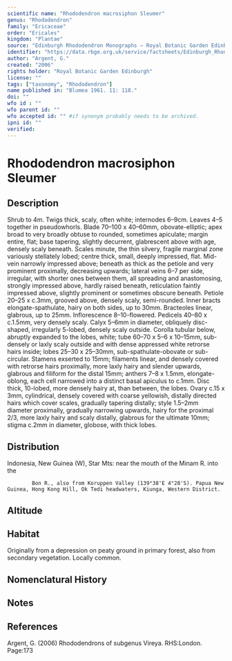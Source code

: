 ```yaml
---
scientific name: "Rhododendron macrosiphon Sleumer"
genus: "Rhododendron"
family: "Ericaceae"
order: "Ericales"
kingdom: "Plantae"
source: "Edinburgh Rhododendron Monographs – Royal Botanic Garden Edinburgh"
identifier: "https://data.rbge.org.uk/service/factsheets/Edinburgh_Rhododendron_Monographs.xhtml"
author: "Argent, G."
created: "2006"
rights holder: "Royal Botanic Garden Edinburgh"
license: ""
tags: ["taxonomy", "Rhododendron"]
name published in: "Blumea 1961. 11: 118."
doi: ""
wfo id : ""
wfo parent id: ""
wfo accepted id: "" #if synonym probably needs to be archived.                      
ipni id: ""
verified:
---
```


                       

# Rhododendron macrosiphon Sleumer

## Description
Shrub to 4m. Twigs thick, scaly, often white; internodes 6–9cm. Leaves 4–5 together in pseudowhorls. Blade 70–100 x 40–60mm, obovate-elliptic; apex broad to very broadly obtuse to rounded, sometimes apiculate; margin entire, flat; base tapering, slightly decurrent, glabrescent above with age, densely scaly beneath. Scales minute, the thin silvery, fragile marginal zone variously stellately lobed; centre thick, small, deeply impressed, flat. Mid-vein narrowly impressed above; beneath as thick as the petiole and very prominent proximally, decreasing upwards; lateral veins 6–7 per side, irregular, with shorter ones between them, all spreading and anastomosing, strongly impressed above, hardly raised beneath, reticulation faintly impressed above, slightly prominent or sometimes obscure beneath. Petiole 20–25 x c.3mm, grooved above, densely scaly, semi-rounded. Inner bracts elongate-spathulate, hairy on both sides, up to 30mm. Bracteoles linear, glabrous, up to 25mm. Inflorescence 8–10-flowered. Pedicels 40–80 x c.1.5mm, very densely scaly. Calyx 5–6mm in diameter, obliquely disc-shaped, irregularly 5-lobed, densely scaly outside. Corolla tubular below, abruptly expanded to the lobes, white; tube 60–70 x 5–6 x 10–15mm, sub-densely or laxly scaly outside and with dense appressed white retrorse hairs inside; lobes 25–30 x 25–30mm, sub-spathulate-obovate or sub-circular. Stamens exserted to 15mm; filaments linear, and densely covered with retrorse hairs proximally, more laxly hairy and slender upwards, glabrous and filiform for the distal 15mm; anthers 7–8 x 1.5mm, elongate-oblong, each cell narrowed into a distinct basal apiculus to c.1mm. Disc thick, 10-lobed, more densely hairy at, than between, the lobes. Ovary c.15 x 3mm, cylindrical, densely covered with coarse yellowish, distally directed hairs which cover scales, gradually tapering distally; style 1.5–2mm diameter proximally, gradually narrowing upwards, hairy for the proximal 2/3, more laxly hairy and scaly distally, glabrous for the ultimate 10mm; stigma c.2mm in diameter, globose, with thick lobes.

## Distribution
Indonesia, New Guinea (W), Star Mts: near the mouth of the Minam R. into the
            Bon R., also from Koruppen Valley (139°38'E 4°28'S). Papua New Guinea, Hong Kong Hill, Ok Tedi headwaters, Kiunga, Western District.

## Altitude


## Habitat
Originally from a depression on peaty ground in primary forest, also from secondary vegetation. Locally common.

## Nomenclatural History

                       
## Notes


## References

Argent, G. (2006) Rhododendrons of subgenus Vireya. RHS:London. Page:173
